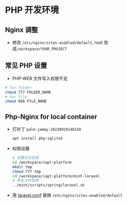 # PHP 开发环境

## Nginx 调整

- 修改 `/etc/nginx/sites-enabled/default`, root 改成`/workspace/YOUR_PROJECT`

## 常见 PHP 设置

- PHP-WEB 文件写入权限不足

```bash
# for folder
chmod 777 FOLDER_NAME
# for file
chmod 666 FILE_NAME
```

## Php-Nginx for local container

- 打补丁 `palm-jammy-20220929140150`

  ```bash
  apt install php-sqlite3
  ```

- 权限设置

  ```bash
  # 设置日志目录
  cd /workspace/iapt-platform
  mkdir tmp
  chmod 777 tmp
  cd /workspace/iapt-platform/mint-laravel
  # 修复文件权限
  ../mint/scripts/spring/laravel.sh
  ```

- 用 [laravel.conf](laravel.conf) 替换 `/etc/nginx/sites-enabled/default`

